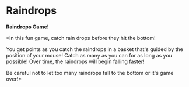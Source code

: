 Raindrops
=========

**Raindrops Game!**

*In this fun game, catch rain drops before they hit the bottom!

You get points as you catch the raindrops in a basket that's guided by the position of your mouse! Catch as many as you can for as long as you possible! Over time, the raindrops will begin falling faster!


Be careful not to let too many raindrops fall to the bottom or it's game over!*
